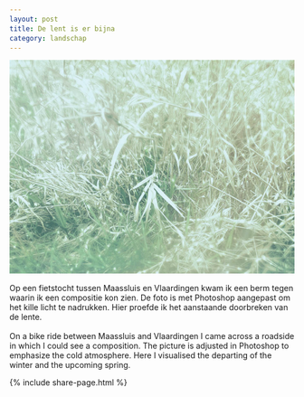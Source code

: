 ```yaml
---
layout: post
title: De lent is er bijna
category: landschap
---
```


![voorjaarsbegin](/images/voorjaarsbegin.jpg)

Op een fietstocht tussen Maassluis en Vlaardingen kwam ik een berm tegen waarin ik een compositie kon zien. De foto is met Photoshop aangepast om het kille licht te nadrukken. Hier proefde ik het aanstaande doorbreken van de lente.
<br><br>
On a bike ride between Maassluis and Vlaardingen I came across a roadside in which I could see a composition. The picture is adjusted in Photoshop to emphasize the cold atmosphere. Here I visualised the departing of the winter and the upcoming spring.

{% include share-page.html %}